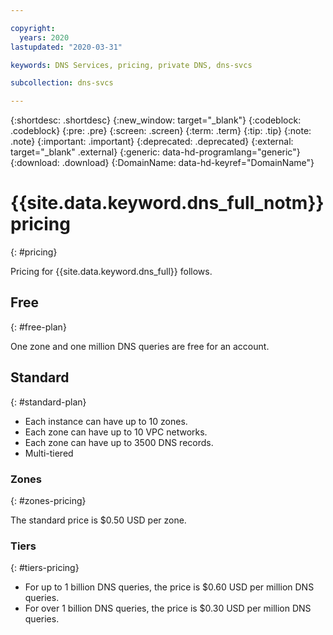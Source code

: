 ```yaml
---

copyright:
  years: 2020
lastupdated: "2020-03-31"

keywords: DNS Services, pricing, private DNS, dns-svcs

subcollection: dns-svcs

---
```


{:shortdesc: .shortdesc}
{:new_window: target="_blank"}
{:codeblock: .codeblock}
{:pre: .pre}
{:screen: .screen}
{:term: .term}
{:tip: .tip}
{:note: .note}
{:important: .important}
{:deprecated: .deprecated}
{:external: target="_blank" .external}
{:generic: data-hd-programlang="generic"}
{:download: .download}
{:DomainName: data-hd-keyref="DomainName"}

# {{site.data.keyword.dns_full_notm}} pricing
{: #pricing}

Pricing for {{site.data.keyword.dns_full}} follows.

## Free
{: #free-plan}

One zone and one million DNS queries are free for an account.

## Standard
{: #standard-plan}

  * Each instance can have up to 10 zones.
  * Each zone can have up to 10 VPC networks.
  * Each zone can have up to 3500 DNS records.
  * Multi-tiered

### Zones
{: #zones-pricing}

The standard price is $0.50 USD per zone.

### Tiers
{: #tiers-pricing}

  * For up to 1 billion DNS queries, the price is $0.60 USD per million DNS queries.
  * For over 1 billion DNS queries, the price is $0.30 USD per million DNS queries.
